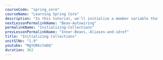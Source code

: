 ```yaml
---
courseCode: "spring_core"
courseName: "Learning Spring Core"
description: "In this tutorial, we'll initialize a member variable that's a collection and each of the elements are references to other beans."
nextLessonPermalinkName: "Bean-Autowiring"
permalinkName: "Initializing-Collections"
prevLessonPermalinkName: "Inner-Beans,-Aliases-and-idref"
title: "Initializing Collections"
unitSlNo: "1.9"
youtube: "MgYURkcYeDQ"
duration: 362
---
```

